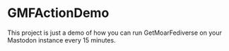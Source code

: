 # GMFActionDemo

This project is just a demo of how you can run GetMoarFediverse on your Mastodon instance every 15 minutes.
